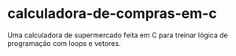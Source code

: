# calculadora-de-compras-em-c
Uma calculadora de supermercado feita em C para treinar lógica de programação com loops e vetores.
